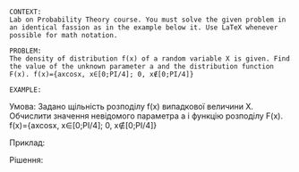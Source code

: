 ```
CONTEXT:
Lab on Probability Theory course. You must solve the given problem in an identical fassion as in the example below it. Use LaTeX whenever possible for math notation.

PROBLEM:
The density of distribution f(x) of a random variable X is given. Find the value of the unknown parameter a and the distribution function F(x). f(x)={axcosx, x∈[0;PI/4]; 0, x∉[0;PI/4]}

EXAMPLE:
```

Умова:
Задано щільність розподілу f(x) випадкової величини Х. Обчислити значення невідомого параметра a і функцію розподілу F(x). f(x)={axcosx, x∈[0;PI/4]; 0, x∉[0;PI/4]}

Приклад:

Рішення:
